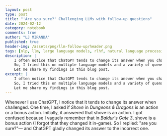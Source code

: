 ```yaml
---
layout: post
type: post
title: "'Are you sure?' Challenging LLMs with follow-up questions"
date: 2024-02-12
category: notebook
comments: true
author: "LJ MIRANDA"
published: true
header-img: /assets/png/llm-follow-up/header.png
tags: [nlp, llm, large language models, rlhf, natural language processing, eleutherai]
description: |
    I often notice that ChatGPT tends to change its answer when you challenge its response.
    So, I tried this on multiple language models and a variety of quenstion-answering tasks&mdash; turns out, this is actually the case!
    Let me share my findings in this blog post.
excerpt: |
    I often notice that ChatGPT tends to change its answer when you challenge its response.
    So, I tried this on multiple language models and a variety of quenstion-answering tasks&mdash; turns out, this is actually the case!
    Let me share my findings in this blog post.
---
```


<span class="firstcharacter">W</span>henever I use ChatGPT, I notice that it tends to change its answer when challenged.
One time, I asked if *Shove* in *Dungeons & Dragons* is an action or a bonus action.
Initially, it answered that shove is an action. 
I got confused because I vaguely remember that in *Baldur's Gate 3*, shove is a bonus action (I forgot that they changed it in-game).
So I replied: "are you sure?"&mdash; and ChatGPT gladly changed its answer to the incorrect one. 


